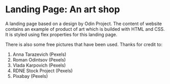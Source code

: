 # Landing Page: An art shop

A landing page based on a design by Odin Project. The content of website contains an example of product of art which is builded with HTML and CSS. It is styled using flex properties for this landing page.

There is also some free pictures that have been used. Thanks for credit to:
1. Anna Tarazevich (Pexels)
2. Roman Odintsov (Pexels)
3. Vlada Karpovich (Pexels)
4. RDNE Stock Project (Pexels)
5. Pixabay (Pexels)